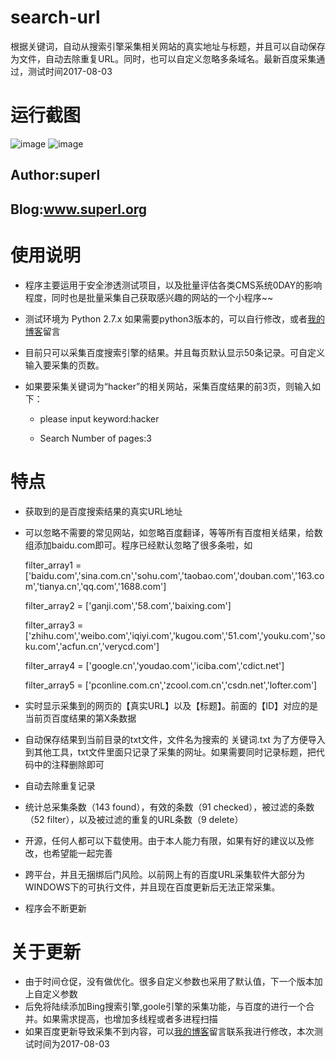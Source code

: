 # search-url
根据关键词，自动从搜索引擎采集相关网站的真实地址与标题，并且可以自动保存为文件，自动去除重复URL。同时，也可以自定义忽略多条域名。最新百度采集通过，测试时间2017-08-03


# 运行截图

![image](https://github.com/super-l/search-url/blob/master/screenshots1.png)
![image](https://github.com/super-l/search-url/blob/master/screenshots2.png)

Author:superl
--------
Blog:www.superl.org
--------

# 使用说明
* 程序主要运用于安全渗透测试项目，以及批量评估各类CMS系统0DAY的影响程度，同时也是批量采集自己获取感兴趣的网站的一个小程序~~
* 测试环境为 Python 2.7.x 如果需要python3版本的，可以自行修改，或者[我的博客](http://www.superl.org)留言

* 目前只可以采集百度搜索引擎的结果。并且每页默认显示50条记录。可自定义输入要采集的页数。

* 如果要采集关键词为“hacker”的相关网站，采集百度结果的前3页，则输入如下：

  * please input keyword:hacker

  * Search Number of pages:3



# 特点
* 获取到的是百度搜索结果的真实URL地址
* 可以忽略不需要的常见网站，如忽略百度翻译，等等所有百度相关结果，给数组添加baidu.com即可。程序已经默认忽略了很多条啦，如

  filter_array1 = ['baidu.com','sina.com.cn','sohu.com','taobao.com','douban.com','163.com','tianya.cn','qq.com','1688.com']

  filter_array2 = ['ganji.com','58.com','baixing.com']

  filter_array3 = ['zhihu.com','weibo.com','iqiyi.com','kugou.com','51.com','youku.com','soku.com','acfun.cn','verycd.com']

  filter_array4 = ['google.cn','youdao.com','iciba.com','cdict.net']

  filter_array5 = ['pconline.com.cn','zcool.com.cn','csdn.net','lofter.com']
  
* 实时显示采集到的网页的【真实URL】以及【标题】。前面的【ID】对应的是当前页百度结果的第X条数据

* 自动保存结果到当前目录的txt文件，文件名为搜索的 关键词.txt 为了方便导入到其他工具，txt文件里面只记录了采集的网址。如果需要同时记录标题，把代码中的注释删除即可

* 自动去除重复记录
* 统计总采集条数（143 found），有效的条数（91 checked），被过滤的条数（52 filter），以及被过滤的重复的URL条数（9 delete）
* 开源，任何人都可以下载使用。由于本人能力有限，如果有好的建议以及修改，也希望能一起完善
* 跨平台，并且无捆绑后门风险。以前网上有的百度URL采集软件大部分为WINDOWS下的可执行文件，并且现在百度更新后无法正常采集。
* 程序会不断更新

# 关于更新
* 由于时间仓促，没有做优化。很多自定义参数也采用了默认值，下一个版本加上自定义参数
* 后免将陆续添加Bing搜索引擎,goole引擎的采集功能，与百度的进行一个合并。如果需求提高，也增加多线程或者多进程扫描
* 如果百度更新导致采集不到内容，可以[我的博客](http://www.superl.org)留言联系我进行修改，本次测试时间为2017-08-03

